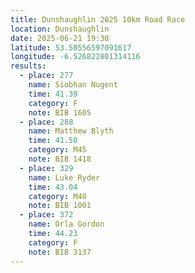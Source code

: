 ```yaml
---
title: Dunshaughlin 2025 10km Road Race
location: Dunshaughlin
date: 2025-06-21 19:30
latitude: 53.50556597091617 
longitude: -6.526822801314116
results:
  - place: 277
    name: Siobhan Nugent
    time: 41.39
    category: F
    note: BIB 1605
  - place: 288
    name: Matthew Blyth
    time: 41.50
    category: M45
    note: BIB 1418
  - place: 329
    name: Luke Ryder
    time: 43.04
    category: M40
    note: BIB 1001
  - place: 372
    name: Orla Gordon
    time: 44.23
    category: F
    note: BIB 3137
---
```


